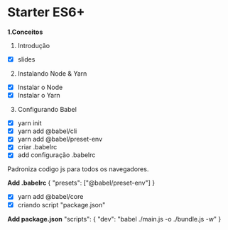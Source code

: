 # **Starter ES6+**

**1.Conceitos**

  1. Introdução

  - [x] slides

  2. Instalando Node & Yarn

  - [x] Instalar o Node
  - [x] Instalar o Yarn

  3. Configurando Babel

  - [x] yarn init
  - [x] yarn add @babel/cli
  - [x] yarn add @babel/preset-env
  - [x] criar .babelrc
  - [x] add configuração .babelrc

  Padroniza codigo js para todos os navegadores.

  **Add .babelrc**
  {
    "presets": ["@babel/preset-env"]
  }

  - [x] yarn add @babel/core
  - [x] criando script "package.json"

  **Add package.json**
    "scripts": {
    "dev": "babel ./main.js -o ./bundle.js -w"
  } 
